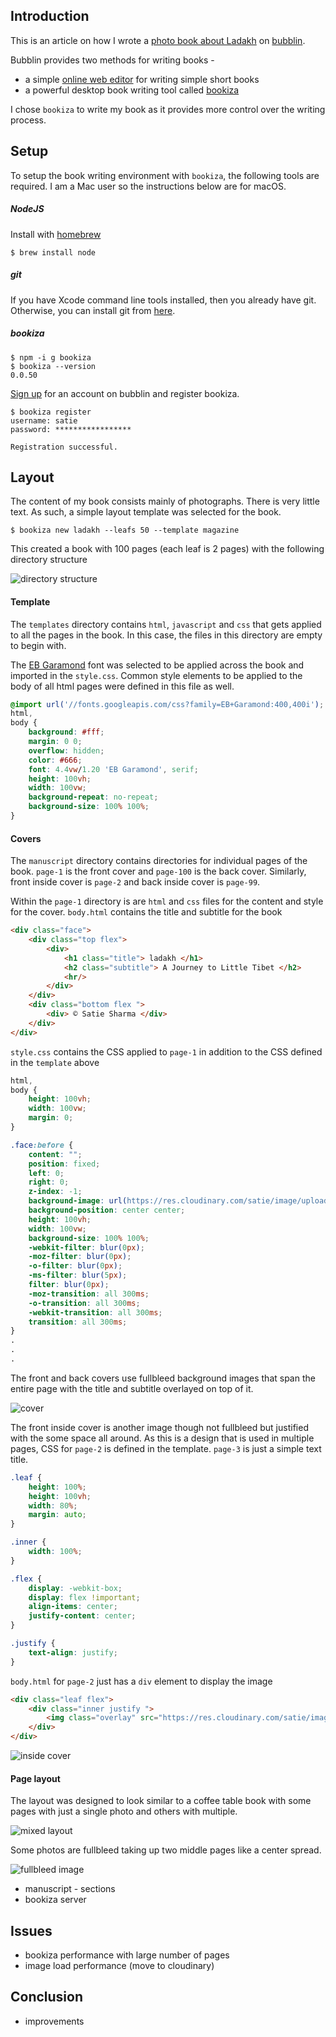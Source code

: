 ## Introduction

This is an article on how I wrote a [photo book about Ladakh](https://bubblin.io/book/ladakh-by-satie-sharma/1) on [bubblin](https://www.bubblin.io).

Bubblin provides two methods for writing books -
* a simple [online web editor](https://bubblin.io/docs/tutorial) for writing simple short books
* a powerful desktop book writing tool called [bookiza](https://bookiza.io)

I chose `bookiza` to write my book as it provides more control over the writing process.

## Setup

To setup the book writing environment with `bookiza`, the following tools are required. I am a Mac user so the instructions below are for macOS.

##### NodeJS 
Install with [homebrew](https://brew.sh)

```console
$ brew install node
```

##### git 
If you have Xcode command line tools installed, then you already have git. Otherwise, you can install git from [here](https://git-scm.com/download/mac).

##### bookiza

```console
$ npm -i g bookiza
$ bookiza --version
0.0.50
```

[Sign up](https://bubblin.io/users/new) for an account on bubblin and register bookiza.

```console
$ bookiza register
username: satie
password: *****************

Registration successful.
```

## Layout

The content of my book consists mainly of photographs. There is very little text. As such, a simple layout template was selected for the book.

```console
$ bookiza new ladakh --leafs 50 --template magazine
```
This created a book with 100 pages (each leaf is 2 pages) with the following directory structure

![directory structure](dir_struct.png)

#### Template

The `templates` directory contains `html`, `javascript` and `css` that gets applied to all the pages in the book. In this case, the files in this directory are empty to begin with. 

The [EB Garamond](https://fonts.google.com/specimen/EB+Garamond) font was selected to be applied across the book and imported in the `style.css`. Common style elements to be applied to the body of all html pages were defined in this file as well.

```css
@import url('//fonts.googleapis.com/css?family=EB+Garamond:400,400i');
html,
body {
    background: #fff;
    margin: 0 0;
    overflow: hidden;
    color: #666;
    font: 4.4vw/1.20 'EB Garamond', serif;
    height: 100vh;
    width: 100vw;
    background-repeat: no-repeat;
    background-size: 100% 100%;
}
```

#### Covers

The `manuscript` directory contains directories for individual pages of the book. `page-1` is the front cover and `page-100` is the back cover. Similarly, front inside cover is `page-2` and back inside cover is `page-99`.

Within the `page-1` directory is are `html` and `css` files for the content and style for the cover. `body.html` contains the title and subtitle for the book

```html
<div class="face">
    <div class="top flex">
        <div>
            <h1 class="title"> ladakh </h1>
            <h2 class="subtitle"> A Journey to Little Tibet </h2>
            <hr/>
        </div>
    </div>
    <div class="bottom flex ">
        <div> © Satie Sharma </div>
    </div>
</div>
```

`style.css` contains the CSS applied to `page-1` in addition to the CSS defined in the `template` above

```css
html,
body {
    height: 100vh;
    width: 100vw;
    margin: 0;
}

.face:before {
    content: "";
    position: fixed;
    left: 0;
    right: 0;
    z-index: -1;
    background-image: url(https://res.cloudinary.com/satie/image/upload/c_fill,f_auto,q_auto/v1517241523/nature/PangongSunset01);
    background-position: center center;
    height: 100vh;
    width: 100vw;
    background-size: 100% 100%;
    -webkit-filter: blur(0px);
    -moz-filter: blur(0px);
    -o-filter: blur(0px);
    -ms-filter: blur(5px);
    filter: blur(0px);
    -moz-transition: all 300ms;
    -o-transition: all 300ms;
    -webkit-transition: all 300ms;
    transition: all 300ms;
}
.
.
.
```

The front and back covers use fullbleed background images that span the entire page with the title and subtitle overlayed on top of it.

![cover](cover.png)

The front inside cover is another image though not fullbleed but justified with the some space all around. As this is a design that is used in multiple pages, CSS for `page-2` is defined in the template. `page-3` is just a simple text title. 

```css
.leaf {
    height: 100%;
    height: 100vh;
    width: 80%;
    margin: auto;
}

.inner {
    width: 100%;
}

.flex {
    display: -webkit-box;
    display: flex !important;
    align-items: center;
    justify-content: center;
}

.justify {
    text-align: justify;
}
```

`body.html` for `page-2` just has a `div` element to display the image

```html
<div class="leaf flex">
    <div class="inner justify ">
        <img class="overlay" src="https://res.cloudinary.com/satie/image/upload/c_fill,f_auto,q_auto/spiritual/PadmasambhavaPainting_Hemis01 " width="100%" />
    </div>
</div>
```

![inside cover](insidecover.png)

#### Page layout

The layout was designed to look similar to a coffee table book with some pages with just a single photo and others with multiple. 

![mixed layout](mixedimagelayout.png)

Some photos are fullbleed taking up two middle pages like a center spread.

![fullbleed image](fullbleed.png)

* manuscript - sections
* bookiza server

## Issues

* bookiza performance with large number of pages
* image load performance (move to cloudinary)

## Conclusion

* improvements